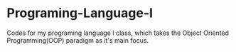# Programing-Language-I
Codes for my programing language I class, which takes the Object Oriented Programming(OOP) paradigm as it's main focus.
